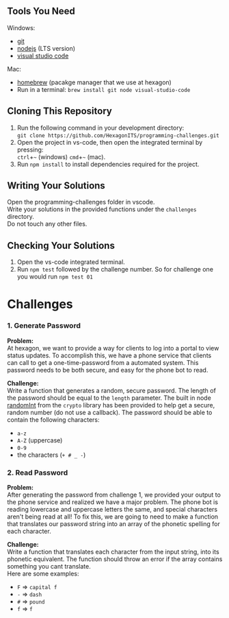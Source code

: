 ## Tools You Need
Windows:
- [git](https://git-scm.com/download/win)
- [nodejs](https://nodejs.org/en/) (LTS version)
- [visual studio code](https://code.visualstudio.com/)

Mac:
- [homebrew](https://brew.sh/) (pacakge manager that we use at hexagon)
- Run in a terminal: `brew install git node visual-studio-code`

## Cloning This Repository
1) Run the following command in your development directory:  
`git clone https://github.com/HexagonITS/programming-challenges.git`
2) Open the project in vs-code, then open the integrated terminal by pressing:  
`ctrl`+`~` (windows) `cmd`+`~` (mac).  
3) Run `npm install` to install dependencies required for the project.

## Writing Your Solutions
Open the programming-challenges folder in vscode.  
Write your solutions in the provided functions under the `challenges` directory.  
Do not touch any other files.

## Checking Your Solutions
1) Open the vs-code integrated terminal.
2) Run `npm test` followed by the challenge number. So for challenge one you would run `npm test 01`

# Challenges

### 1. Generate Password
**Problem:**  
At hexagon, we want to provide a way for clients to log into a portal to view status updates. To accomplish this, we have a phone service that clients can call to get a one-time-password from a automated system. This password needs to be both secure, and easy for the phone bot to read.

**Challenge:**  
Write a function that generates a random, secure password. The length of the password should be equal to the `length` parameter. The built in node [randomInt](https://nodejs.org/api/crypto.html#cryptorandomintmin-max-callback) from the `crypto` library has been provided to help get a secure, random number (do not use a callback).
The password should be able to contain the following characters:
- `a-z`
- `A-Z` (uppercase)
- `0-9`
- the characters (`+ # _ -`)

### 2. Read Password
**Problem:**  
After generating the password from challenge 1, we provided your output to the phone service and realized we have a major problem. The phone bot is reading lowercase and uppercase letters the same, and special characters aren't being read at all! To fix this, we are going to need to make a function that translates our password string into an array of the phonetic spelling for each character.

**Challenge:**  
Write a function that translates each character from the input string, into its phonetic equivalent. The function should throw an error if the array contains something you cant translate.  
Here are some examples:
- `F` => `capital f`
- `-` => `dash`
- `#` => `pound`
- `f` => `f`
